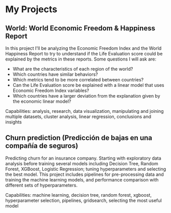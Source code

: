# My Projects
## World: World Economic Freedom & Happiness Report
In this project I'll be analyzing the Economic Freedom Index and the World Happiness Report to try to understand if the Life Evaluation score could be explained by the metrics in these reports. 
Some questions I will ask are: 
- What are the characteristics of each region of the world? 
- Which countries have similar behaviors? 
- Which metrics tend to be more correlated between countries? 
- Can the Life Evaluation score be explained with a linear model that uses Economic Freedom Index variables? 
- Which countries have a larger deviation from the explanation given by the economic linear model? 

Capabilities: analysis, research, data visualization, manipulating and joining multiple datasets, cluster analysis, linear regression, conclusions and insights

## Churn prediction (Predicción de bajas en una compañía de seguros)
Predicting churn for an insurance company. Starting with exploratory data analysis before training several models including Decision Tree, Random Forest, XGBoost, Logistic Regression; tuning hyperparameters and selecting the best model. This project includes pipelines for pre-processing data and training the machine learning models, and performance comparison with different sets of hyperparameters.

Capabilities: machine learning, decision tree, random forest, xgboost, hyperparameter selection, pipelines, gridsearch, selecting the most useful model

<!---
mmarzora/mmarzora is a ✨ special ✨ repository because its `README.md` (this file) appears on your GitHub profile.
You can click the Preview link to take a look at your changes.
--->
